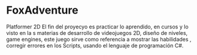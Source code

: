 # FoxAdventure
Platformer 2D
El fin del proyecyo es practicar lo aprendido, en cursos y lo visto en la s materias de desarrollo de videojuegos 2D, diseño de niveles, game engines, este juego sirve
como referencia a mostrar las habilidades , corregir errores en los Scripts, usando el lenguaje de programación C#.
